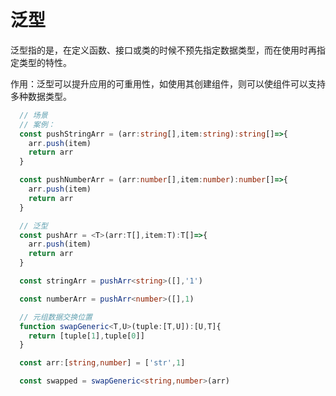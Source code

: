 # 泛型

泛型指的是，在定义函数、接口或类的时候不预先指定数据类型，而在使用时再指定类型的特性。

作用：泛型可以提升应用的可重用性，如使用其创建组件，则可以使组件可以支持多种数据类型。

```typeScript
  // 场景
  // 案例：
  const pushStringArr = (arr:string[],item:string):string[]=>{
    arr.push(item)
    return arr
  }

  const pushNumberArr = (arr:number[],item:number):number[]=>{
    arr.push(item)
    return arr
  }

  // 泛型
  const pushArr = <T>(arr:T[],item:T):T[]=>{
    arr.push(item)
    return arr
  }

  const stringArr = pushArr<string>([],'1')

  const numberArr = pushArr<number>([],1)

  // 元组数据交换位置
  function swapGeneric<T,U>(tuple:[T,U]):[U,T]{
    return [tuple[1],tuple[0]]
  }

  const arr:[string,number] = ['str',1]

  const swapped = swapGeneric<string,number>(arr)
```